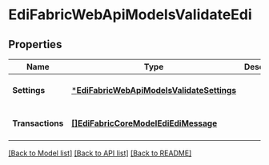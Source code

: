 # EdiFabricWebApiModelsValidateEdi

## Properties
Name | Type | Description | Notes
------------ | ------------- | ------------- | -------------
**Settings** | [***EdiFabricWebApiModelsValidateSettings**](EdiFabric.Web.Api.Models.ValidateSettings.md) |  | [optional] [default to null]
**Transactions** | [**[]EdiFabricCoreModelEdiEdiMessage**](EdiFabric.Core.Model.Edi.EdiMessage.md) |  | [optional] [default to null]

[[Back to Model list]](../README.md#documentation-for-models) [[Back to API list]](../README.md#documentation-for-api-endpoints) [[Back to README]](../README.md)



